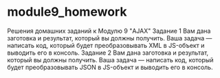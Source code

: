 # module9_homework
Решения домашних заданий к Модулю 9 "AJAX"
Задание 1
Вам дана заготовка и результат, который вы должны получить. 
Ваша задача — написать код, который будет преобразовывать XML в JS-объект и выводить его в консоль.
Задание 2
Вам дана заготовка и результат, который вы должны получить. 
Ваша задача — написать код, который будет преобразовывать JSON в JS-объект и выводить его в консоль.
